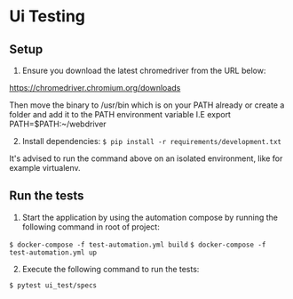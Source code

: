 # Ui Testing

## Setup

1) Ensure you download the latest chromedriver from the URL below:

https://chromedriver.chromium.org/downloads

Then move the binary to /usr/bin which is on your PATH already or create a folder and add it to the PATH environment variable I.E export PATH=$PATH:~/webdriver

2) Install dependencies: `$ pip install -r requirements/development.txt`

It's advised to run the command above on an isolated environment, like for example virtualenv.

## Run the tests

1) Start the application by using the automation compose by running the following command
in root of project:

`$ docker-compose -f test-automation.yml build`
`$ docker-compose -f test-automation.yml up`

2) Execute the following command to run the tests: 

`$ pytest ui_test/specs`
